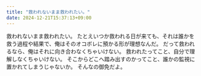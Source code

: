 ```yaml
---
title: "救われないまま救われたい。"
date: 2024-12-21T15:37:13+09:00
---
```

救われないまま救われたい。
たとえいつか救われる日が来ても、それは誰かを救う過程や結果で、俺はそのオコボレに預かる形が理想なんだ。
だって救われるなら、俺はそれに向き合わなくちゃいけない。
救われたってこと、自分で理解しなくちゃいけない。
そこからどこへ踏み出すのかってこと、誰かの監視に置かれてしまうじゃないか。
そんなの御免だよ。
